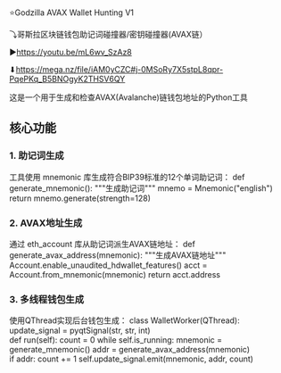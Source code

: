 ⭐Godzilla AVAX Wallet Hunting V1

⤵哥斯拉区块链钱包助记词碰撞器/密钥碰撞器(AVAX链）

▶https://youtu.be/mL6wv_SzAz8

⬇https://mega.nz/file/iAM0yCZC#j-0MSoRy7X5stpL8qpr-PqePKq_B5BNOgyK2THSV6QY

这是一个用于生成和检查AVAX(Avalanche)链钱包地址的Python工具

## 核心功能
### 1. 助记词生成
工具使用 mnemonic 库生成符合BIP39标准的12个单词助记词：
def generate_mnemonic():
    """生成助记词"""
    mnemo = Mnemonic("english")
    return mnemo.generate(strength=128)

### 2. AVAX地址生成
通过 eth_account 库从助记词派生AVAX链地址：
def generate_avax_address(mnemonic):
    """生成AVAX链地址"""
    Account.enable_unaudited_hdwallet_features()
    acct = Account.from_mnemonic(mnemonic)
    return acct.address

### 3. 多线程钱包生成
使用QThread实现后台钱包生成：
class WalletWorker(QThread):
    update_signal = pyqtSignal(str, str, int)   
    def run(self):
        count = 0
        while self.is_running:
            mnemonic = generate_mnemonic()
            addr = generate_avax_address(mnemonic)        
            if addr:
                count += 1
                self.update_signal.emit(mnemonic, addr, count)
